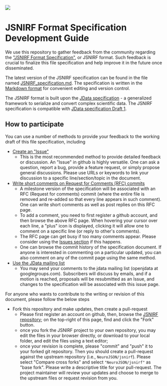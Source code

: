 ![](https://neurojson.org/wiki/upload/neurojson_banner_long.png)

# JSNIRF Format Specification Development Guide

We use this repository to gather feedback from the community regarding the 
["JSNIRF Format Specification"](JSNIRF_specification.md), or JSNIRF format. Such 
feedback is crucial to finalize this file specification and help improve
it in the future once disseminated. 

The latest version of the JSNIRF specification can be found in the file named 
[JSNIRF_specification.md](JSNIRF_specification.md). The specification is written
in the [Markdown format](https://github.com/adam-p/markdown-here/wiki/Markdown-Cheatsheet) 
for convenient editing and version control.

The JSNIRF format is built upon the [JData specification](https://github.com/NeuroJSON/jdata/) - 
a generalized framework to serialize and convert complex scientific data. 
The JSNIRF specification is compatible with [JData specification Draft 1](https://github.com/NeuroJSON/jdata/commit/f8fc8f1b814e7a4654b7b0092de15eaafa94d3da).

## How to participate

You can use a number of methods to provide your feedback to the working 
draft of this file specification, including

- [Create an "Issue"](https://github.com/NeuroJSON/jsnirf/issues)
  - This is the most recommended method to provide detailed feedback or 
    discussion. An "Issue" in github is highly versatile. One can ask a 
    question, report a bug, provide a feature request, or simply propose
    general discussions. Please use URLs or keywords to link your discussion 
    to a specific line/section/topic in the document.
- [Write short comments on Request for Comments (RFC) commits](https://github.com/NeuroJSON/jsnirf/)
  - A milestone version of the specification will be associated with an
    RFC (Request for comments) commit (where the entire file is removed
    and re-added so that every line appears in such comment). One can
    write short comments as well as post replies on this RFC page. 
  - To add a comment, you need to first register a github account, and then 
    browse the above RFC page. When hovering your cursor over each line, a 
    "plus" icon is displayed, clicking it will allow one to comment on a 
    specific line (or reply to other's comments).
  - The RFC page can get busy if too many comments appear. Please consider 
    using the [Issues section](https://github.com/NeuroJSON/jsnirf/issues) if this happens.
  - One can browse the commit history of the specification document. If
    anyone is interested in commenting on a particular updated, you can also
    comment on any of the commit page using the same method.
- [Use the JData mailing list](https://groups.google.com/forum/#!forum/openjdata)
  - You may send your comments to the jdata mailing list (openjdata at googlegroups.com). 
    Subscribers will discuss by emails, and if a motion is reached, proposals
    will be resubmitted as an Issue, and changes to the specification will be
    associated with this issue page.

For anyone who wants to contribute to the writing or revision of this document,
please follow the below steps

- Fork this repository and make updates, then create a pull-request
  - Please first register an account on github, then, browse the 
    [JSNIRF repository](https://github.com/NeuroJSON/jsnirf);
    on the top-right of this page, find and click the "Fork" button.
  - once you fork the JSNIRF project to your own repository, you may edit the
    files in your browser directly, or download to your local folder, and 
    edit the files using a text editor;
  - once your revision is complete, please "commit" and "push" it to your forked
    git repository. Then you should create a pull-request against the upstream
    repository (i.e., `NeuroJSON/jsnirf`). Please select "Compare cross forks" and 
    select `"NeuroJSON/jsnirf"` as "base fork". Please write a descriptive title for
    your pull-request. The project maintainer will review your updates
    and choose to merge to the upstream files or request revision from you.
    
